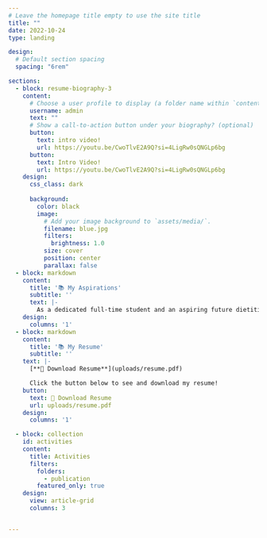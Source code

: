 ```yaml
---
# Leave the homepage title empty to use the site title
title: ""
date: 2022-10-24
type: landing

design:
  # Default section spacing
  spacing: "6rem"

sections:
  - block: resume-biography-3
    content:
      # Choose a user profile to display (a folder name within `content/authors/`)
      username: admin
      text: ""
      # Show a call-to-action button under your biography? (optional)
      button:
        text: intro video!
        url: https://youtu.be/CwoTlvE2A9Q?si=4LigRw0sQNGLp6bg
      button:
        text: Intro Video!
        url: https://youtu.be/CwoTlvE2A9Q?si=4LigRw0sQNGLp6bg
    design:
      css_class: dark
     
      background:
        color: black
        image:
          # Add your image background to `assets/media/`.
          filename: blue.jpg
          filters:
            brightness: 1.0
          size: cover
          position: center
          parallax: false
  - block: markdown
    content:
      title: '📚 My Aspirations'
      subtitle: ''
      text: |-
        As a dedicated full-time student and an aspiring future dietitian that is willing to give out the best for the sake of public’s health. Someone that takes pride in nutrition and how it affects one’s way of living. Is optimistic in finding opportunities to apply knowledge in real-world and professional setting.
    design:
      columns: '1'
  - block: markdown
    content:
      title: '📚 My Resume'
      subtitle: ''
    text: |-
      [**📄 Download Resume**](uploads/resume.pdf)

      Click the button below to see and download my resume!
    button:
      text: 📄 Download Resume
      url: uploads/resume.pdf  
    design:
      columns: '1'

  - block: collection
    id: activities
    content:
      title: Activities
      filters:
        folders:
          - publication
        featured_only: true
    design:
      view: article-grid
      columns: 3


---
```

